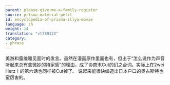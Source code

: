 ```yaml
---
parent: please-give-me-a-family-register
source: prisma-material-petit
id: encyclopedia-of-prisma-illya-movie
language: zh
weight: 14
translation: "vt789123"
category:
- phrase
---
```


美游和露维雅见面时的发言。虽然在漫画原作里面也有，但出于“怎么说作为声音听起来总有些微妙的持家感”的理由，成了协商末Cut的幻之台词。实际上在2wei Herz！的第六话也同样被Cut掉了。
说起来能很快编造出日本户口的奥古斯特也蛮厉害的。
